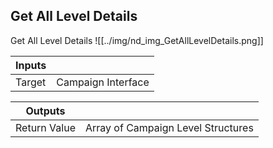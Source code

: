 ## Get All Level Details
Get All Level Details
![[../img/nd_img_GetAllLevelDetails.png]]

|Inputs||
|--|--|
| Target | Campaign Interface |

|Outputs||
|--|--|
| Return Value | Array of Campaign Level Structures |
